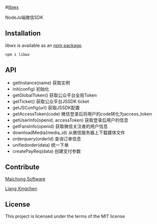 #[libwx](https://github.com/maichong/libwx)

NodeJs端微信SDK

## Installation

libwx is available as an [npm package](https://www.npmjs.com/package/libwx).


```sh
npm i libwx
```

## API

* getInstance(name) 获取实例
* init(config) 初始化
* getGlobalToken() 获取公众平台全局Token
* getTicket() 获取公众平台JSSDK ticket
* getJSConfig(url) 获取JSSDK配置
* getAccessToken(code) 微信登录后将用户的code转化为access_token
* getUserInfo(openid, accessToken) 获取登录后用户的信息
* getFansInfo(openid) 获取微信关注者的用户信息
* downloadMedia(media_id) 从微信服务器上下载媒体文件
* orderquery(orderId) 查询订单信息
* unifiedorder(data) 统一下单
* createPayReq(data) 创建支付参数


## Contribute
[Maichong Software](http://maichong.it)

[Liang Xingchen](https://github.com/liangxingchen)

## License

This project is licensed under the terms of the MIT license
